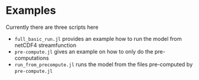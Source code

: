 # Examples

Currently there are three scripts here

* `full_basic_run.jl` provides an example how to run the model from netCDF4 streamfunction
* `pre-compute.jl` gives an example on how to only do the pre-computations
* `run_from_precompute.jl` runs the model from the files pre-computed by `pre-compute.jl`
